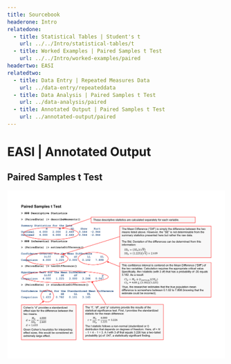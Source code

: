 ```yaml
---
title: Sourcebook
headerone: Intro
relatedone:
  - title: Statistical Tables | Student's t
    url: ../../Intro/statistical-tables/t
  - title: Worked Examples | Paired Samples t Test
    url: ../../Intro/worked-examples/paired
headertwo: EASI
relatedtwo:
  - title: Data Entry | Repeated Measures Data
    url: ../data-entry/repeateddata
  - title: Data Analysis | Paired Samples t Test
    url: ../data-analysis/paired
  - title: Annotated Output | Paired Samples t Test
    url: ../annotated-output/paired
---
```


# EASI | Annotated Output

## Paired Samples t Test

<p align="center"><kbd><img src="paired.png"></kbd></p>
